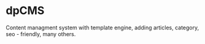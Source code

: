 # dpCMS
Content managment system with template engine, adding articles, category, seo - friendly, many others.
